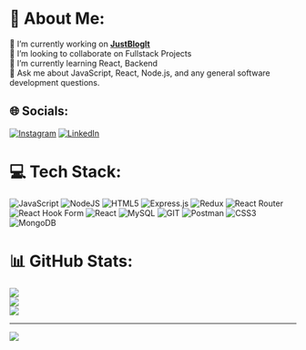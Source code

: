 # 💫 About Me:
🔭 I’m currently working on [**JustBlogIt**](https://justblogit.netlify.app/)<br>👯 I’m looking to collaborate on Fullstack Projects<br>🌱 I’m currently learning React, Backend<br>💬 Ask me about  JavaScript, React, Node.js, and any general software development questions.


## 🌐 Socials:
[![Instagram](https://img.shields.io/badge/Instagram-%23E4405F.svg?logo=Instagram&logoColor=white)](https://instagram.com/hruthik__28) [![LinkedIn](https://img.shields.io/badge/LinkedIn-%230077B5.svg?logo=linkedin&logoColor=white)](https://www.linkedin.com/in/hruthik-ks-a90112253/) 

# 💻 Tech Stack:
![JavaScript](https://img.shields.io/badge/javascript-%23323330.svg?style=for-the-badge&logo=javascript&logoColor=%23F7DF1E) ![NodeJS](https://img.shields.io/badge/node.js-6DA55F?style=for-the-badge&logo=node.js&logoColor=white) ![HTML5](https://img.shields.io/badge/html5-%23E34F26.svg?style=for-the-badge&logo=html5&logoColor=white) ![Express.js](https://img.shields.io/badge/express.js-%23404d59.svg?style=for-the-badge&logo=express&logoColor=%2361DAFB) ![Redux](https://img.shields.io/badge/redux-%23593d88.svg?style=for-the-badge&logo=redux&logoColor=white) ![React Router](https://img.shields.io/badge/React_Router-CA4245?style=for-the-badge&logo=react-router&logoColor=white) ![React Hook Form](https://img.shields.io/badge/React%20Hook%20Form-%23EC5990.svg?style=for-the-badge&logo=reacthookform&logoColor=white) ![React](https://img.shields.io/badge/react-%2320232a.svg?style=for-the-badge&logo=react&logoColor=%2361DAFB) ![MySQL](https://img.shields.io/badge/mysql-%2300000f.svg?style=for-the-badge&logo=mysql&logoColor=white) ![GIT](https://img.shields.io/badge/Git-fc6d26?style=for-the-badge&logo=git&logoColor=white) ![Postman](https://img.shields.io/badge/Postman-FF6C37?style=for-the-badge&logo=postman&logoColor=white) ![CSS3](https://img.shields.io/badge/css3-%231572B6.svg?style=for-the-badge&logo=css3&logoColor=white) ![MongoDB](https://img.shields.io/badge/MongoDB-%234ea94b.svg?style=for-the-badge&logo=mongodb&logoColor=white)
# 📊 GitHub Stats:
![](https://github-readme-stats.vercel.app/api?username=Hruthik-28&theme=dark&hide_border=false&include_all_commits=false&count_private=true)<br/>
![](https://github-readme-streak-stats.herokuapp.com/?user=Hruthik-28&theme=dark&hide_border=false)<br/>
![](https://github-readme-stats.vercel.app/api/top-langs/?username=Hruthik-28&theme=dark&hide_border=false&include_all_commits=false&count_private=true&layout=compact)

---
[![](https://visitcount.itsvg.in/api?id=Hruthik-28&icon=0&color=10)](https://visitcount.itsvg.in)

<!-- Proudly created with GPRM ( https://gprm.itsvg.in ) -->
